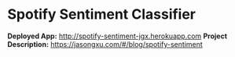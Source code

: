 # Spotify Sentiment Classifier

**Deployed App:** http://spotify-sentiment-jgx.herokuapp.com
**Project Description:** https://jasongxu.com/#/blog/spotify-sentiment

